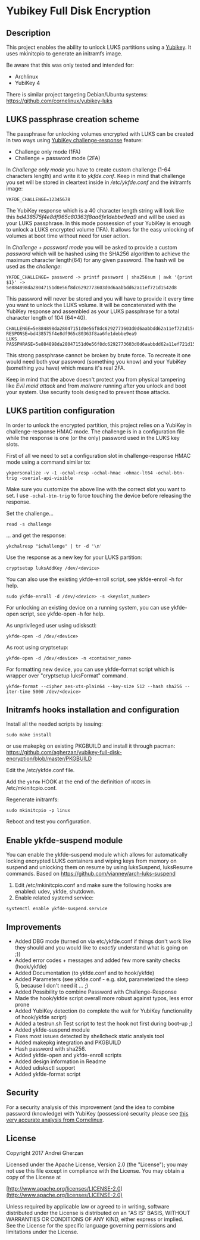 # Yubikey Full Disk Encryption

## Description

This project enables the ability to unlock LUKS partitions using a [Yubikey](https://www.yubico.com). It uses mkinitcpio to generate an initramfs image.

Be aware that this was only tested and intended for:
* Archlinux
* YubiKey 4

There is similar project targeting Debian/Ubuntu systems: https://github.com/cornelinux/yubikey-luks

## LUKS passphrase creation scheme

The passphrase for unlocking volumes encrypted with LUKS can be created in two ways using [YubiKey challenge-response](https://www.yubico.com/products/services-software/personalization-tools/challenge-response) feature:

* Challenge only mode (1FA)
* Challenge + password mode (2FA)

In *Challenge only mode* you have to create custom challenge (1-64 characters length) and write it to *ykfde.conf*. Keep in mind that challenge you set will be stored in cleartext inside in */etc/ykfde.conf* and the initramfs image:

```
YKFDE_CHALLENGE=12345678
```

The YubiKey response which is a 40 character length string will look like this *bd438575f4e8df965c80363f8aa6fe1debbe9ea9* and will be used as your LUKS passphrase. In this mode possession of your YubiKey is enough to unlock a LUKS encrypted volume (1FA). It allows for the easy unlocking of volumes at boot time without need for user action.

In *Challenge + password mode* you will be asked to provide a custom *password* which will be hashed using the SHA256 algorithm to achieve the maximum character length(64) for any given password. The hash will be used as the *challenge*:


```
YKFDE_CHALLENGE= password -> printf password | sha256sum | awk '{print $1}' -> 5e884898da28047151d0e56f8dc6292773603d0d6aabbdd62a11ef721d1542d8
```

This password will never be stored and you will have to provide it every time you want to unlock the LUKS volume. It will be concatenated with the YubiKey response and assembled as your LUKS passphrase for a total character length of 104 (64+40).

```
CHALLENGE=5e884898da28047151d0e56f8dc6292773603d0d6aabbdd62a11ef721d1542d8
RESPONSE=bd438575f4e8df965c80363f8aa6fe1debbe9ea9
LUKS PASSPHRASE=5e884898da28047151d0e56f8dc6292773603d0d6aabbdd62a11ef721d1542d8bd438575f4e8df965c80363f8aa6fe1debbe9ea9
```

This strong passphrase cannot be broken by brute force. To recreate it one would need both your password (something you know) and your YubiKey (something you have) which means it's real 2FA.

Keep in mind that the above doesn't protect you from physical tampering like *Evil maid attack* and from *malware* running after you unlock and boot your system. Use security tools designed to prevent those attacks.

## LUKS partition configuration

In order to unlock the encrypted partition, this project relies on a YubiKey in challenge-response HMAC mode. The challenge is in a configuration file while the response is one (or the only) password used in the LUKS key slots.

First of all we need to set a configuration slot in challenge-response HMAC mode using a command similar to:

```
ykpersonalize -v -1 -ochal-resp -ochal-hmac -ohmac-lt64 -ochal-btn-trig -oserial-api-visible
```

Make sure you customize the above line with the correct slot you want to set. I use `-ochal-btn-trig` to force touching the device before releasing the response.

Set the challenge...

```
read -s challenge
```

... and get the response:

```
ykchalresp "$challenge" | tr -d '\n'
```

Use the response as a new key for your LUKS partition:

```
cryptsetup luksAddKey /dev/<device>
```

You can also use the existing ykfde-enroll script, see ykfde-enroll -h for help.
```
sudo ykfde-enroll -d /dev/<device> -s <keyslot_number>
```
For unlocking an existing device on a running system, you can use ykfde-open script, see ykfde-open -h for help.

As unprivileged user using udisksctl:
```
ykfde-open -d /dev/<device>
```
As root using cryptsetup:
```
ykfde-open -d /dev/<device> -n <container_name>
```

For formatting new device, you can use ykfde-format script which is wrapper over "cryptsetup luksFormat" command.
```
ykfde-format --cipher aes-xts-plain64 --key-size 512 --hash sha256 --iter-time 5000 /dev/<device>
```

## Initramfs hooks installation and configuration

Install all the needed scripts by issuing:

```
sudo make install
```
or use makepkg on existing PKGBUILD and install it through pacman: https://github.com/agherzan/yubikey-full-disk-encryption/blob/master/PKGBUILD

Edit the /etc/ykfde.conf file.

Add the `ykfde` HOOK at the end of the definition of `HOOKS` in /etc/mkinitcpio.conf.

Regenerate initramfs:

```
sudo mkinitcpio -p linux
```

Reboot and test you configuration.

## Enable ykfde-suspend module

You can enable the ykfde-suspend module which allows for automatically locking encrypted LUKS containers and wiping keys from memory on suspend and unlocking them on resume by using luksSuspend, luksResume commands. Based on https://github.com/vianney/arch-luks-suspend

1. Edit /etc/mkinitcpio.conf and make sure the following hooks are enabled: udev, ykfde, shutdown.
2. Enable related systemd service:

```
systemctl enable ykfde-suspend.service
```

## Improvements

* Added DBG mode (turned on via etc/ykfde.conf if things don't work like they should and you would like to *exactly* understand what is going on ;))
* Added error codes + messages and added few more sanity checks (hook/ykfde)
* Added Documentation (to ykfde.conf and to hook/ykfde)
* Added Parameters (see ykfde.conf - e.g. slot, parameterized the sleep 5, because I don't need it ... ;) 
* Added Possibility to combine Password with Challenge-Response
* Made the hook/ykfde script overall more robust against typos, less error prone
* Added YubiKey detection (to complete the wait for YubiKey functionality of hook/ykfde script)
* Added a testrun.sh Test script to test the hook not first during boot-up ;)
* Added ykfde-suspend module
* Fixes most issues detected by shellcheck static analysis tool
* Added makepkg integration and PKGBUILD
* Hash password with sha256.
* Added ykfde-open and ykfde-enroll scripts
* Added design information in Readme
* Added udisksctl support
* Added ykfde-format script

## Security

For a security analysis of this improvement (and the idea to combine password (knowledge) with YubiKey (possession) security please see
[this very accurate analysis from Cornelinux](https://github.com/cornelinux/yubikey-luks/issues/1#issuecomment-326504799).

## License

Copyright 2017 Andrei Gherzan

Licensed under the Apache License, Version 2.0 (the "License");
you may not use this file except in compliance with the License.
You may obtain a copy of the License at

[http://www.apache.org/licenses/LICENSE-2.0](http://www.apache.org/licenses/LICENSE-2.0)

Unless required by applicable law or agreed to in writing, software
distributed under the License is distributed on an "AS IS" BASIS,
WITHOUT WARRANTIES OR CONDITIONS OF ANY KIND, either express or implied.
See the License for the specific language governing permissions and
limitations under the License.
